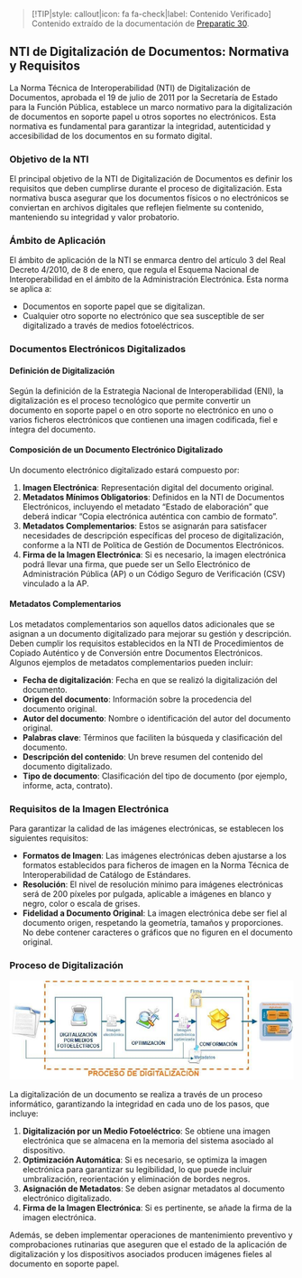 > [!TIP|style: callout|icon: fa fa-check|label: Contenido Verificado]
> Contenido extraído de la documentación de [Preparatic 30](https://www.preparatic.org/material-preparatic-30/).

## NTI de Digitalización de Documentos: Normativa y Requisitos <!-- {docsify-ignore} -->

La Norma Técnica de Interoperabilidad (NTI) de Digitalización de Documentos, aprobada el 19 de julio de 2011 por la Secretaría de Estado para la Función Pública, establece un marco normativo para la digitalización de documentos en soporte papel u otros soportes no electrónicos. Esta normativa es fundamental para garantizar la integridad, autenticidad y accesibilidad de los documentos en su formato digital.

### Objetivo de la NTI <!-- {docsify-ignore} -->

El principal objetivo de la NTI de Digitalización de Documentos es definir los requisitos que deben cumplirse durante el proceso de digitalización. Esta normativa busca asegurar que los documentos físicos o no electrónicos se conviertan en archivos digitales que reflejen fielmente su contenido, manteniendo su integridad y valor probatorio.

### Ámbito de Aplicación <!-- {docsify-ignore} -->

El ámbito de aplicación de la NTI se enmarca dentro del artículo 3 del Real Decreto 4/2010, de 8 de enero, que regula el Esquema Nacional de Interoperabilidad en el ámbito de la Administración Electrónica. Esta norma se aplica a:

- Documentos en soporte papel que se digitalizan.
- Cualquier otro soporte no electrónico que sea susceptible de ser digitalizado a través de medios fotoeléctricos.

### Documentos Electrónicos Digitalizados <!-- {docsify-ignore} -->

#### Definición de Digitalización

Según la definición de la Estrategia Nacional de Interoperabilidad (ENI), la digitalización es el proceso tecnológico que permite convertir un documento en soporte papel o en otro soporte no electrónico en uno o varios ficheros electrónicos que contienen una imagen codificada, fiel e íntegra del documento.

#### Composición de un Documento Electrónico Digitalizado <!-- {docsify-ignore} -->

Un documento electrónico digitalizado estará compuesto por:

1. **Imagen Electrónica**: Representación digital del documento original.
2. **Metadatos Mínimos Obligatorios**: Definidos en la NTI de Documentos Electrónicos, incluyendo el metadato “Estado de elaboración” que deberá indicar “Copia electrónica auténtica con cambio de formato”.
3. **Metadatos Complementarios**: Estos se asignarán para satisfacer necesidades de descripción específicas del proceso de digitalización, conforme a la NTI de Política de Gestión de Documentos Electrónicos.
4. **Firma de la Imagen Electrónica**: Si es necesario, la imagen electrónica podrá llevar una firma, que puede ser un Sello Electrónico de Administración Pública (AP) o un Código Seguro de Verificación (CSV) vinculado a la AP.

#### Metadatos Complementarios

Los metadatos complementarios son aquellos datos adicionales que se asignan a un documento digitalizado para mejorar su gestión y descripción. Deben cumplir los requisitos establecidos en la NTI de Procedimientos de Copiado Auténtico y de Conversión entre Documentos Electrónicos. Algunos ejemplos de metadatos complementarios pueden incluir:

- **Fecha de digitalización**: Fecha en que se realizó la digitalización del documento.
- **Origen del documento**: Información sobre la procedencia del documento original.
- **Autor del documento**: Nombre o identificación del autor del documento original.
- **Palabras clave**: Términos que faciliten la búsqueda y clasificación del documento.
- **Descripción del contenido**: Un breve resumen del contenido del documento digitalizado.
- **Tipo de documento**: Clasificación del tipo de documento (por ejemplo, informe, acta, contrato).

### Requisitos de la Imagen Electrónica <!-- {docsify-ignore} -->

Para garantizar la calidad de las imágenes electrónicas, se establecen los siguientes requisitos:

- **Formatos de Imagen**: Las imágenes electrónicas deben ajustarse a los formatos establecidos para ficheros de imagen en la Norma Técnica de Interoperabilidad de Catálogo de Estándares.
- **Resolución**: El nivel de resolución mínimo para imágenes electrónicas será de 200 píxeles por pulgada, aplicable a imágenes en blanco y negro, color o escala de grises.
- **Fidelidad a Documento Original**: La imagen electrónica debe ser fiel al documento origen, respetando la geometría, tamaños y proporciones. No debe contener caracteres o gráficos que no figuren en el documento original.

### Proceso de Digitalización <!-- {docsify-ignore} -->

![Proceso de digitalización](../../img/proceso-digitalizacion.jpg)

La digitalización de un documento se realiza a través de un proceso informático, garantizando la integridad en cada uno de los pasos, que incluye:

1. **Digitalización por un Medio Fotoeléctrico**: Se obtiene una imagen electrónica que se almacena en la memoria del sistema asociado al dispositivo.
2. **Optimización Automática**: Si es necesario, se optimiza la imagen electrónica para garantizar su legibilidad, lo que puede incluir umbralización, reorientación y eliminación de bordes negros.
3. **Asignación de Metadatos**: Se deben asignar metadatos al documento electrónico digitalizado.
4. **Firma de la Imagen Electrónica**: Si es pertinente, se añade la firma de la imagen electrónica.

Además, se deben implementar operaciones de mantenimiento preventivo y comprobaciones rutinarias que aseguren que el estado de la aplicación de digitalización y los dispositivos asociados producen imágenes fieles al documento en soporte papel.